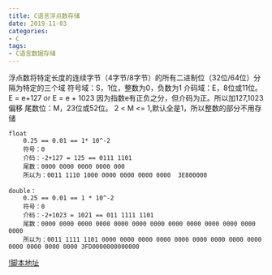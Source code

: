```yaml
---
title: C语言浮点数存储
date: 2019-11-03
categories: 
- C
tags: 
- C语言数据存储
---
```


浮点数将特定长度的连续字节（4字节/8字节）的所有二进制位（32位/64位）分隔为特定的三个域
符号域：S，1位，整数为0，负数为1
介码域：E，8位或11位。E = e+127 or E = e + 1023 因为指数e有正负之分，但介码为正。所以加127,1023偏移
尾数位：M，23位或52位。	2 < M <= 1,默认全是1，所以整数的部分不用存储

		

```
float
	0.25 == 0.01 == 1* 10^-2
	符号：0
	介码：-2+127 = 125 == 0111 1101
	尾数：0000 0000 0000 0000 000
	所以为：0011 1110 1000 0000 0000 0000 0000	3E800000
```
```
double：
	0.25 == 0.01 == 1 * 10^-2
	符号：0
	介码：-2+1023 = 1021 == 011 1111 1101
	尾数：0000 0000 0000 0000 0000 0000 0000 0000 0000 0000 0000 0000 0000
	所以为：0011 1111 1101 0000 0000 0000 0000 0000 0000 0000 0000 0000 0000 0000 0000 0000 3FD0000000000000
```
[!脚本地址](../images/cc/floatAnddouble.png)